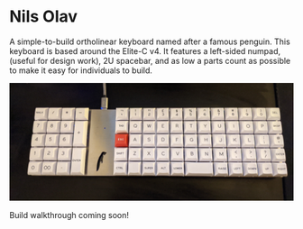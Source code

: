 # Nils Olav
A simple-to-build ortholinear keyboard named after a famous penguin. This keyboard is based around the Elite-C v4. It features a left-sided numpad, (useful for design work), 2U spacebar, and as low a parts count as possible to make it easy for individuals to build.

![Image of keyboard](https://github.com/ajharvie/nilsolav/blob/main/images/PXL_20210324_182517592~2.jpg)

Build walkthrough coming soon!
